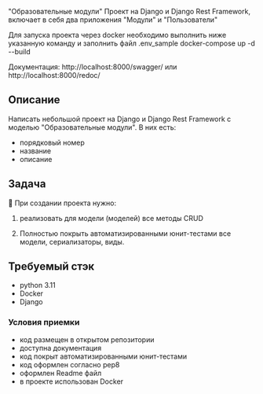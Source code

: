"Образовательные модули"
Проект на Django и Django Rest Framework, включает в себя два приложения "Модули" и "Пользователи"

Для запуска проекта через docker необходимо выполнить ниже указанную команду и заполнить файл .env_sample
docker-compose up -d --build

Документация:
http://localhost:8000/swagger/
или
http://localhost:8000/redoc/

## Описание

Написать небольшой проект на Django и Django Rest Framework с моделью "Образовательные модули". В них есть:

- порядковый номер
- название
- описание

## Задача

<aside>
👾 При создании проекта  нужно:

1. реализовать для модели (моделей) все методы CRUD

2. Полностью покрыть автоматизированными юнит-тестами все модели, сериализаторы, виды.

</aside>

## Требуемый стэк

- python 3.11
- Docker
- Django

### Условия приемки

- код размещен в открытом репозитории
- доступна документация
- код покрыт автоматизированными юнит-тестами
- код оформлен согласно pep8
- оформлен Readme файл
- в проекте использован Docker
